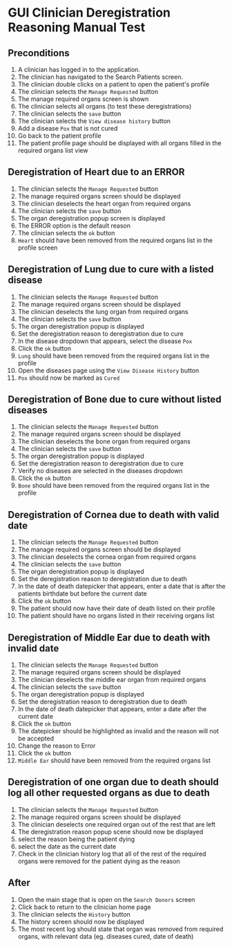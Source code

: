 # GUI Clinician Deregistration Reasoning Manual Test

## Preconditions
1. A clinician has logged in to the application.
2. The clinician has navigated to the Search Patients screen.
3. The clinician double clicks on a patient to open the patient's profile
4. The clinician selects the `Manage Requested` button
5. The manage required organs screen is shown
6. The clinician selects all organs (to test these deregistrations)
7. The clinician selects the `save` button 
8. The clinician selects the `View disease history` button
9. Add a disease `Pox` that is not cured
10. Go back to the patient profile
11. The patient profile page should be displayed with all organs filled in the required organs list view

## Deregistration of Heart due to an ERROR
1. The clinician selects the `Manage Requested` button
2. The manage required organs screen should be displayed
3. The clinician deselects the heart organ from required organs
4. The clinician selects the `save` button
5. The organ deregistration popup screen is displayed
6. The ERROR option is the default reason
7. The clinician selects the `ok` button
8. `Heart` should have been removed from the required organs list in the profile screen


## Deregistration of Lung due to cure with a listed disease
1. The clinician selects the `Manage Requested` button
2. The manage required organs screen should be displayed
3. The clinician deselects the lung organ from required organs
4. The clinician selects the `save` button
5. The organ deregistration popup is displayed
6. Set the deregistration reason to deregistration due to cure
7. In the disease dropdown that appears, select the disease `Pox`
8. Click the `ok` button
9. `Lung` should have been removed from the required organs list in the profile
10. Open the diseases page using the `View Disease History` button
11. `Pox` should now be marked as `Cured`

## Deregistration of Bone due to cure without listed diseases
1. The clinician selects the `Manage Requested` button
2. The manage required organs screen should be displayed
3. The clinician deselects the bone organ from required organs
4. The clinician selects the `save` button
5. The organ deregistration popup is displayed
6. Set the deregistration reason to deregistration due to cure
7. Verify no diseases are selected in the diseases dropdown
8. Click the `ok` button
9. `Bone` should have been removed from the required organs list in the profile

## Deregistration of Cornea due to death with valid date
1. The clinician selects the `Manage Requested` button
2. The manage required organs screen should be displayed
3. The clinician deselects the cornea organ from required organs
4. The clinician selects the `save` button
5. The organ deregistration popup is displayed
6. Set the deregistration reason to deregistration due to death
7. In the date of death datepicker that appears, enter a date that is after the patients birthdate but before the current date
8. Click the `ok` button
9. The patient should now have their date of death listed on their profile
10. The patient should have no organs listed in their receiving organs list

## Deregistration of Middle Ear due to death with invalid date
1. The clinician selects the `Manage Requested` button
2. The manage required organs screen should be displayed
3. The clinician deselects the middle ear organ from required organs
4. The clinician selects the `save` button
5. The organ deregistration popup is displayed
6. Set the deregistration reason to deregistration due to death
7. In the date of death datepicker that appears, enter a date after the current date
8. Click the `ok` button
9. The datepicker should be highlighted as invalid and the reason will not be accepted
10. Change the reason to Error
11. Click the `ok` button
12. `Middle Ear` should have been removed from the required organs list

## Deregistration of one organ due to death should log all other requested organs as due to death
1. The clinician selects the `Manage Requested` button
2. The manage required organs screen should be displayed
3. The clinician deselects one required organ out of the rest that are left
4. The deregistration reason popup scene should now be displayed
5. select the reason being the patient dying
6. select the date as the current date
7. Check in the clinician history log that all of the rest of the required organs were removed for the patient dying as the reason

## After
1. Open the main stage that is open on the `Search Donors` screen
2. Click back to return to the clinician home page
3. The clinician selects the `History` button
4. The history screen should now be displayed
5. The most recent log should state that organ was removed from required organs, with relevant data (eg. diseases cured, date of death)

